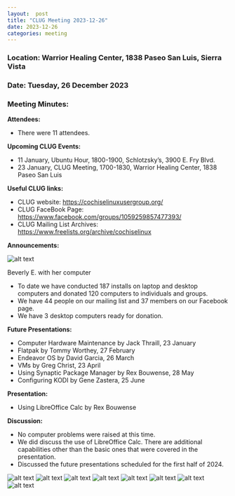 ```yaml
---
layout:  post
title: "CLUG Meeting 2023-12-26"
date: 2023-12-26
categories: meeting
---
```


### Location: Warrior Healing Center, 1838 Paseo San Luis, Sierra Vista

### Date: Tuesday, 26 December 2023
### Meeting Minutes:

**Attendees:** 
 * There were 11 attendees.

**Upcoming CLUG Events:**
 * 11 January, Ubuntu Hour, 1800-1900, Schlotzsky’s, 3900 E. Fry Blvd.
 * 23 January, CLUG Meeting, 1700-1830, Warrior Healing Center, 1838 Paseo San Luis

**Useful CLUG links:**
 * CLUG website:  https://cochiselinuxusergroup.org/
 * CLUG FaceBook Page:  https://www.facebook.com/groups/1059259857477393/
 * CLUG Mailing List Archives:  https://www.freelists.org/archive/cochiselinux

**Announcements:**

![alt text](https://raw.githubusercontent.com/CochiseLinuxUsersGroup/CochiseLinuxUsersGroup.github.io/master/images2/rsz_beverly_everett_with_her_computer.jpg)

Beverly E. with her computer

 * To date we have conducted 187 installs on laptop and desktop computers and donated 120 computers to individuals and groups.
 * We have 44 people on our mailing list and 37 members on our Facebook page.
 * We have 3 desktop computers ready for donation.

**Future Presentations:**
 * Computer Hardware Maintenance by Jack Thraill, 23 January
 * Flatpak by Tommy Worthey, 27 February
 * Endeavor OS by David Garcia, 26 March
 * VMs by Greg Christ, 23 April
 * Using Synaptic Package Manager by Rex Bouwense, 28 May
 * Configuring KODI by Gene Zastera, 25 June

**Presentation:**
 * Using LibreOffice Calc by Rex Bouwense

**Discussion:**
 * No computer problems were raised at this time.
 * We did discuss the use of LibreOffice Calc.  There are additional capabilities other than the basic ones that were covered in the presentation.
 * Discussed the future presentations scheduled for the first half of 2024.


![alt text](https://raw.githubusercontent.com/CochiseLinuxUsersGroup/CochiseLinuxUsersGroup.github.io/master/images2/rsz_clug_mtg_2023-12-26_4.jpg)
![alt text](https://raw.githubusercontent.com/CochiseLinuxUsersGroup/CochiseLinuxUsersGroup.github.io/master/images2/rsz_clug_mtg_2023-12-26_1.jpg)
![alt text](https://raw.githubusercontent.com/CochiseLinuxUsersGroup/CochiseLinuxUsersGroup.github.io/master/images2/rsz_clug_mtg_2023-12-26_2.jpg)
![alt text](https://raw.githubusercontent.com/CochiseLinuxUsersGroup/CochiseLinuxUsersGroup.github.io/master/images2/rsz_clug_mtg_2023-12-26_5.jpg)
![alt text](https://raw.githubusercontent.com/CochiseLinuxUsersGroup/CochiseLinuxUsersGroup.github.io/master/images2/rsz_clug_mtg_2023-12-26_6.jpg)
![alt text](https://raw.githubusercontent.com/CochiseLinuxUsersGroup/CochiseLinuxUsersGroup.github.io/master/images2/rsz_clug_mtg_2023-12-26_7.jpg)
![alt text](https://raw.githubusercontent.com/CochiseLinuxUsersGroup/CochiseLinuxUsersGroup.github.io/master/images2/rsz_clug_mtg_2023-12-26_8.jpg)
![alt text](https://raw.githubusercontent.com/CochiseLinuxUsersGroup/CochiseLinuxUsersGroup.github.io/master/images2/rsz_clug_mtg_2023-12-26_3.jpg)

